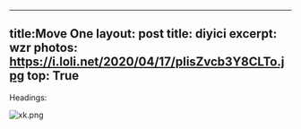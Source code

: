 
---
title:Move One
layout: post
title: diyici
excerpt: wzr
photos: https://i.loli.net/2020/04/17/pIisZvcb3Y8CLTo.jpg
top: True
---
Headings:




![xk.png](https://i.loli.net/2020/04/16/6v5UeyhaTRkVufK.png)



